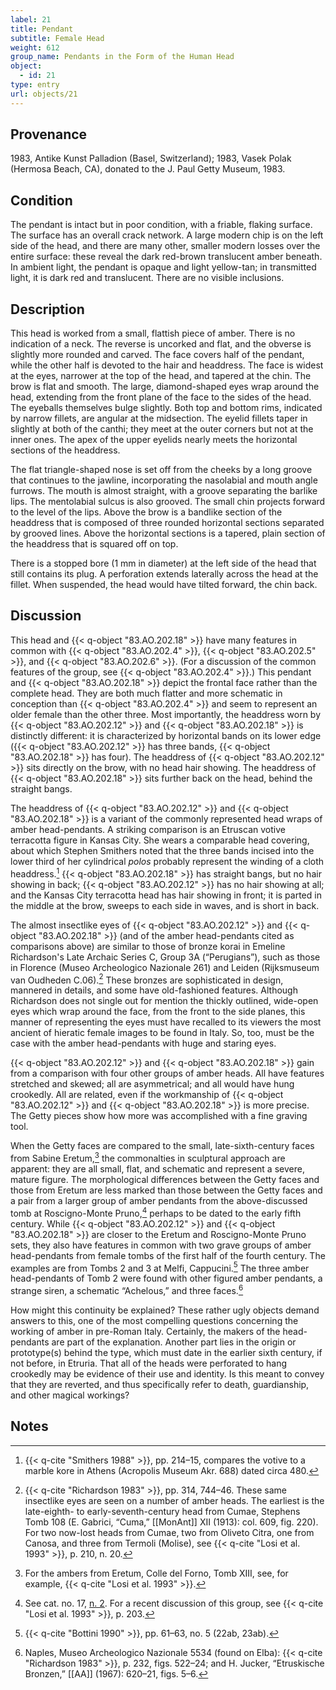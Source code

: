 ```yaml
---
label: 21
title: Pendant
subtitle: Female Head
weight: 612
group_name: Pendants in the Form of the Human Head
object:
  - id: 21
type: entry
url: objects/21
---
```


## Provenance

1983, Antike Kunst Palladion (Basel, Switzerland); 1983, Vasek Polak (Hermosa Beach, CA), donated to the J. Paul Getty Museum, 1983.

## Condition

The pendant is intact but in poor condition, with a friable, flaking surface. The surface has an overall crack network. A large modern chip is on the left side of the head, and there are many other, smaller modern losses over the entire surface: these reveal the dark red-brown translucent amber beneath. In ambient light, the pendant is opaque and light yellow-tan; in transmitted light, it is dark red and translucent. There are no visible inclusions.

## Description

This head is worked from a small, flattish piece of amber. There is no indication of a neck. The reverse is uncorked and flat, and the obverse is slightly more rounded and carved. The face covers half of the pendant, while the other half is devoted to the hair and headdress. The face is widest at the eyes, narrower at the top of the head, and tapered at the chin. The brow is flat and smooth. The large, diamond-shaped eyes wrap around the head, extending from the front plane of the face to the sides of the head. The eyeballs themselves bulge slightly. Both top and bottom rims, indicated by narrow fillets, are angular at the midsection. The eyelid fillets taper in slightly at both of the canthi; they meet at the outer corners but not at the inner ones. The apex of the upper eyelids nearly meets the horizontal sections of the headdress.

The flat triangle-shaped nose is set off from the cheeks by a long groove that continues to the jawline, incorporating the nasolabial and mouth angle furrows. The mouth is almost straight, with a groove separating the barlike lips. The mentolabial sulcus is also grooved. The small chin projects forward to the level of the lips. Above the brow is a bandlike section of the headdress that is composed of three rounded horizontal sections separated by grooved lines. Above the horizontal sections is a tapered, plain section of the headdress that is squared off on top.

There is a stopped bore (1 mm in diameter) at the left side of the head that still contains its plug. A perforation extends laterally across the head at the fillet. When suspended, the head would have tilted forward, the chin back.

## Discussion

This head and {{< q-object "83.AO.202.18" >}} have many features in common with {{< q-object "83.AO.202.4" >}}, {{< q-object "83.AO.202.5" >}}, and {{< q-object "83.AO.202.6" >}}. (For a discussion of the common features of the group, see {{< q-object "83.AO.202.4" >}}.) This pendant and {{< q-object "83.AO.202.18" >}} depict the frontal face rather than the complete head. They are both much flatter and more schematic in conception than {{< q-object "83.AO.202.4" >}} and seem to represent an older female than the other three. Most importantly, the headdress worn by {{< q-object "83.AO.202.12" >}} and {{< q-object "83.AO.202.18" >}} is distinctly different: it is characterized by horizontal bands on its lower edge ({{< q-object "83.AO.202.12" >}} has three bands, {{< q-object "83.AO.202.18" >}} has four). The headdress of {{< q-object "83.AO.202.12" >}} sits directly on the brow, with no head hair showing. The headdress of {{< q-object "83.AO.202.18" >}} sits further back on the head, behind the straight bangs.

The headdress of {{< q-object "83.AO.202.12" >}} and {{< q-object "83.AO.202.18" >}} is a variant of the commonly represented head wraps of amber head-pendants. A striking comparison is an Etruscan votive terracotta figure in Kansas City. She wears a comparable head covering, about which Stephen Smithers noted that the three bands incised into the lower third of her cylindrical *polos* probably represent the winding of a cloth headdress.[^1] {{< q-object "83.AO.202.18" >}} has straight bangs, but no hair showing in back; {{< q-object "83.AO.202.12" >}} has no hair showing at all; and the Kansas City terracotta head has hair showing in front; it is parted in the middle at the brow, sweeps to each side in waves, and is short in back.

The almost insectlike eyes of {{< q-object "83.AO.202.12" >}} and {{< q-object "83.AO.202.18" >}} (and of the amber head-pendants cited as comparisons above) are similar to those of bronze korai in Emeline Richardson's Late Archaic Series C, Group 3A (“Perugians”), such as those in Florence (Museo Archeologico Nazionale 261) and Leiden (Rijksmuseum van Oudheden C.06).[^2] These bronzes are sophisticated in design, mannered in details, and some have old-fashioned features. Although Richardson does not single out for mention the thickly outlined, wide-open eyes which wrap around the face, from the front to the side planes, this manner of representing the eyes must have recalled to its viewers the most ancient of hieratic female images to be found in Italy. So, too, must be the case with the amber head-pendants with huge and staring eyes.

{{< q-object "83.AO.202.12" >}} and {{< q-object "83.AO.202.18" >}} gain from a comparison with four other groups of amber heads. All have features stretched and skewed; all are asymmetrical; and all would have hung crookedly. All are related, even if the workmanship of {{< q-object "83.AO.202.12" >}} and {{< q-object "83.AO.202.18" >}} is more precise. The Getty pieces show how more was accomplished with a fine graving tool.

When the Getty faces are compared to the small, late-sixth-century faces from Sabine Eretum,[^3] the commonalties in sculptural approach are apparent: they are all small, flat, and schematic and represent a severe, mature figure. The morphological differences between the Getty faces and those from Eretum are less marked than those between the Getty faces and a pair from a larger group of amber pendants from the above-discussed tomb at Roscigno-Monte Pruno,[^4] perhaps to be dated to the early fifth century. While {{< q-object "83.AO.202.12" >}} and {{< q-object "83.AO.202.18" >}} are closer to the Eretum and Roscigno-Monte Pruno sets, they also have features in common with two grave groups of amber head-pendants from female tombs of the first half of the fourth century. The examples are from Tombs 2 and 3 at Melfi, Cappucini.[^5] The three amber head-pendants of Tomb 2 were found with other figured amber pendants, a strange siren, a schematic “Achelous,” and three faces.[^6]

How might this continuity be explained? These rather ugly objects demand answers to this, one of the most compelling questions concerning the working of amber in pre-Roman Italy. Certainly, the makers of the head-pendants are part of the explanation. Another part lies in the origin or prototype(s) behind the type, which must date in the earlier sixth century, if not before, in Etruria. That all of the heads were perforated to hang crookedly may be evidence of their use and identity. Is this meant to convey that they are reverted, and thus specifically refer to death, guardianship, and other magical workings?

## Notes

[^1]: {{< q-cite "Smithers 1988" >}}, pp. 214–15, compares the votive to a marble kore in Athens (Acropolis Museum Akr. 688) dated circa 480.

[^2]: {{< q-cite "Richardson 1983" >}}, pp. 314, 744–46. These same insectlike eyes are seen on a number of amber heads. The earliest is the late-eighth- to early-seventh-century head from Cumae, Stephens Tomb 108 (E. Gabrici, “Cuma,” [[MonAnt]] XII (1913): col. 609, fig. 220). For two now-lost heads from Cumae, two from Oliveto Citra, one from Canosa, and three from Termoli (Molise), see {{< q-cite "Losi et al. 1993" >}}, p. 210, n. 20.

[^3]: For the ambers from Eretum, Colle del Forno, Tomb XIII, see, for example, {{< q-cite "Losi et al. 1993" >}}.

[^4]: See cat. no. 17, [n. 2](/objects/17/#fn:2). For a recent discussion of this group, see {{< q-cite "Losi et al. 1993" >}}, p. 203.

[^5]: {{< q-cite "Bottini 1990" >}}, pp. 61–63, no. 5 (22ab, 23ab).

[^6]: Naples, Museo Archeologico Nazionale 5534 (found on Elba): {{< q-cite "Richardson 1983" >}}, p. 232, figs. 522–24; and H. Jucker, “Etruskische Bronzen,” [[AA]] (1967): 620–21, figs. 5–6.
